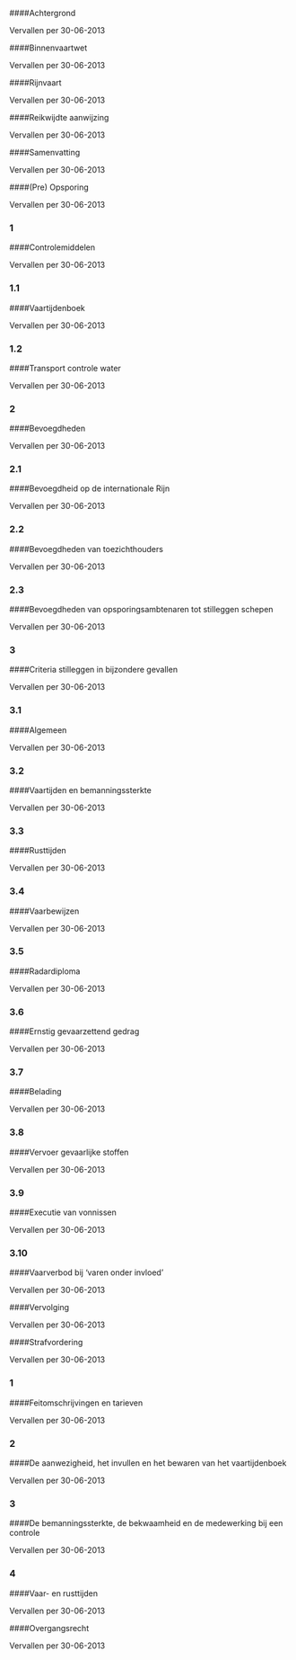<meta http-equiv='Content-Type' content='text/html; charset=utf-8' />


####Achtergrond

Vervallen per 30-06-2013 

####Binnenvaartwet

Vervallen per 30-06-2013 

####Rijnvaart

Vervallen per 30-06-2013 

####Reikwijdte aanwijzing

Vervallen per 30-06-2013 

####Samenvatting

Vervallen per 30-06-2013 

####(Pre) Opsporing

Vervallen per 30-06-2013 

### 1  

####Controlemiddelen

Vervallen per 30-06-2013 

### 1.1  

####Vaartijdenboek

Vervallen per 30-06-2013 

### 1.2  

####Transport controle water

Vervallen per 30-06-2013 

### 2  

####Bevoegdheden

Vervallen per 30-06-2013 

### 2.1  

####Bevoegdheid op de internationale Rijn

Vervallen per 30-06-2013 

### 2.2  

####Bevoegdheden van toezichthouders

Vervallen per 30-06-2013 

### 2.3  

####Bevoegdheden van opsporingsambtenaren tot stilleggen schepen

Vervallen per 30-06-2013 

### 3  

####Criteria stilleggen in bijzondere gevallen

Vervallen per 30-06-2013 

### 3.1  

####Algemeen

Vervallen per 30-06-2013 

### 3.2  

####Vaartijden en bemanningssterkte

Vervallen per 30-06-2013 

### 3.3  

####Rusttijden

Vervallen per 30-06-2013 

### 3.4  

####Vaarbewijzen

Vervallen per 30-06-2013 

### 3.5  

####Radardiploma

Vervallen per 30-06-2013 

### 3.6  

####Ernstig gevaarzettend gedrag

Vervallen per 30-06-2013 

### 3.7  

####Belading

Vervallen per 30-06-2013 

### 3.8  

####Vervoer gevaarlijke stoffen

Vervallen per 30-06-2013 

### 3.9  

####Executie van vonnissen

Vervallen per 30-06-2013 

### 3.10  

####Vaarverbod bij ‘varen onder invloed’

Vervallen per 30-06-2013 

####Vervolging

Vervallen per 30-06-2013 

####Strafvordering

Vervallen per 30-06-2013 

### 1  

####Feitomschrijvingen en tarieven

Vervallen per 30-06-2013 

### 2  

####De aanwezigheid, het invullen en het bewaren van het vaartijdenboek

Vervallen per 30-06-2013 

### 3  

####De bemanningssterkte, de bekwaamheid en de medewerking bij een controle

Vervallen per 30-06-2013 

### 4  

####Vaar- en rusttijden

Vervallen per 30-06-2013 

####Overgangsrecht

Vervallen per 30-06-2013 

